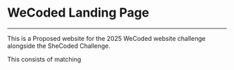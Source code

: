 # WeCoded Landing Page

---

This is a Proposed website for the 2025 WeCoded website challenge alongside the SheCoded Challenge. 

This consists of matching 
